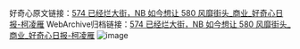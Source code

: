 好奇心原文链接：[574 已经烂大街，NB 如今想让 580 风靡街头_商业_好奇心日报-柯凌雁](https://www.qdaily.com/articles/8421.html)
WebArchive归档链接：[574 已经烂大街，NB 如今想让 580 风靡街头_商业_好奇心日报-柯凌雁](http://web.archive.org/web/20190623152817/https://www.qdaily.com/articles/8421.html)
![image](http://ww3.sinaimg.cn/large/007d5XDpgy1g3vd2rz8ozj30u02x34qp)